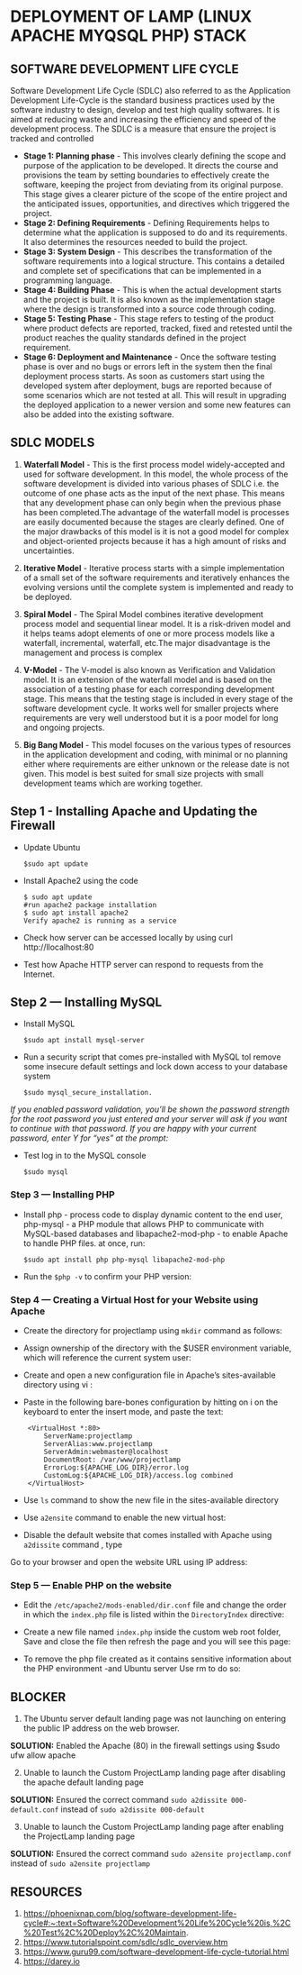 # DEPLOYMENT OF LAMP (LINUX APACHE MYQSQL PHP) STACK

## SOFTWARE DEVELOPMENT LIFE CYCLE

Software Development Life Cycle (SDLC) also referred to as the Application Development Life-Cycle is the standard business practices used by the software industry to design, develop and test high quality softwares. It is aimed at reducing waste and increasing the efficiency and speed of the development process. The SDLC is a measure that ensure the project is tracked and controlled



- **Stage 1: Planning phase** - This involves clearly defining the scope and purpose of the application to be developed. It directs the course and provisions the team by setting boundaries to effectively create the software, keeping the project from deviating from its original purpose. This stage gives a clearer picture of the scope of the entire project and the anticipated issues, opportunities, and directives which triggered the project.
- **Stage 2: Defining Requirements** - Defining Requirements helps to determine what the application is supposed to do and its requirements. It also determines the resources needed to build the project. 
- **Stage 3: System Design** - This describes the transformation of the software requirements into a logical structure. This contains a detailed and complete set of specifications that can be implemented in a programming language.
- **Stage 4: Building Phase** - This is when the actual development starts and the project is built. It is also known as the implementation stage where the design is transformed into a source code through coding.  
- **Stage 5: Testing Phase** - This stage refers to testing of the product where product defects are reported, tracked, fixed and retested until the product reaches the quality standards defined in the project requirement.
- **Stage 6: Deployment and Maintenance** -  Once the software testing phase is over and no bugs or errors left in the system then the final deployment process starts. As soon as customers start using the developed system after deployment, bugs are reported because of some scenarios which are not tested at all. This will result in upgrading the deployed application to a newer version and some new features can also be added into the existing software.

## SDLC MODELS

1. **Waterfall Model** - This is the first process model widely-accepted and used for software development. In this model, the whole process of the software development is divided into various phases of SDLC i.e. the outcome of one phase acts as the input of the next phase. This means that any development phase can only begin when the previous phase has been completed.The advantage of the waterfall model is processes are easily documented because the stages are clearly defined. One of the major drawbacks of this model is it is not a good model for complex and object-oriented projects because it has a high amount of risks and uncertainties.

2. **Iterative Model** - Iterative process starts with a simple implementation of a small set of the software requirements and iteratively enhances the evolving versions until the complete system is implemented and ready to be deployed.

3. **Spiral Model** - The Spiral Model combines iterative development process model and sequential linear model. It is a risk-driven model and it helps teams adopt elements of one or more process models like a waterfall, incremental, waterfall, etc.The major disadvantage is the management and process is complex

4. **V-Model** - The V-model is also known as Verification and Validation model. It is an extension of the waterfall model and is based on the association of a testing phase for each corresponding development stage. This means that the testing stage is included in every stage of the software development cycle. It works well for smaller projects where requirements are very well understood but it is a poor model for long and ongoing projects.

5. **Big Bang Model** - This model focuses on the various types of resources in the  application development and coding, with minimal or no planning either where requirements are either unknown or the release date is not given. This model is best suited for small size projects with small development teams which are working together.

## Step 1 - Installing Apache and Updating the Firewall

- Update Ubuntu

      $sudo apt update
      
- Install Apache2 using the code

      $ sudo apt update
      #run apache2 package installation
      $ sudo apt install apache2
      Verify apache2 is running as a service




- Check how server can be accessed locally by using curl http://llocalhost:80


- Test how Apache HTTP server can respond to requests from the Internet. 


##  Step 2 — Installing MySQL

- Install MySQL 
  
      $sudo apt install mysql-server


- Run a security script that comes pre-installed with MySQL tol remove some insecure default settings and lock down access to your database system 

      $sudo mysql_secure_installation. 


*If you enabled password validation, you’ll be shown the password strength for the root password you just entered and your server will ask if you want to continue with that password. If you are happy with your current password, enter Y for “yes” at the prompt:*


- Test log in to the MySQL console 
		
      $sudo mysql


### Step 3 — Installing PHP

- Install php - process code to display dynamic content to the end user, php-mysql - a PHP module that allows PHP to communicate with MySQL-based databases and libapache2-mod-php - to enable Apache to handle PHP files. at once, run:

      $sudo apt install php php-mysql libapache2-mod-php

- Run the `$php -v`  to confirm your PHP version:

 
### Step 4 — Creating a Virtual Host for your Website using Apache

- Create the directory for projectlamp using `mkdir` command as follows:



- Assign ownership of the directory with the $USER environment variable, which will reference the current system user:



- Create and open a new configuration file in Apache’s sites-available directory using  vi :



-  Paste in the following bare-bones configuration by hitting on i on the keyboard to enter the insert mode, and paste the text:

        <VirtualHost *:80>
            ServerName:projectlamp
            ServerAlias:www.projectlamp
            ServerAdmin:webmaster@localhost
            DocumentRoot: /var/www/projectlamp
            ErrorLog:${APACHE_LOG_DIR}/error.log
            CustomLog:${APACHE_LOG_DIR}/access.log combined
        </VirtualHost>

- Use `ls` command to show the new file in the sites-available directory


- Use `a2ensite` command to enable the new virtual host:


- Disable the default website that comes installed with Apache using `a2dissite` command , type

Go to your browser and open the website URL using IP address:


### Step 5 — Enable PHP on the website

- Edit the `/etc/apache2/mods-enabled/dir.conf` file and change the order in which the `index.php` file is listed within the `DirectoryIndex` directive:



- Create a new file named `index.php` inside the custom web root folder, Save and close the file then refresh the page and you will see this page:

- To remove the php file created as it contains sensitive information about the PHP environment -and  Ubuntu server Use rm to do so:



##  BLOCKER
1.  The Ubuntu server default landing page was not launching on entering the public IP address on the web browser.

**SOLUTION:** Enabled the Apache (80) in the firewall settings using $sudo ufw allow apache

2.  Unable to launch the Custom ProjectLamp landing page after disabling the apache default landing page

**SOLUTION:** Ensured the correct command `sudo a2dissite 000-default.conf` instead of `sudo a2dissite 000-default`

3.  Unable to launch the Custom ProjectLamp landing page after enabling the ProjectLamp landing page
  
**SOLUTION:** Ensured the correct command `sudo a2ensite projectlamp.conf` instead of `sudo a2ensite projectlamp`


## RESOURCES
1.  https://phoenixnap.com/blog/software-development-life-cycle#:~:text=Software%20Development%20Life%20Cycle%20is,%2C%20Test%2C%20Deploy%2C%20Maintain.
2.  https://www.tutorialspoint.com/sdlc/sdlc_overview.htm
3.  https://www.guru99.com/software-development-life-cycle-tutorial.html
4.  https://darey.io
